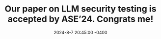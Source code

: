 ---
title: "Our paper on LLM security testing is accepted by ASE’24. Congrats me!"
date: 2024-8-7 20:45:00 -0400
---